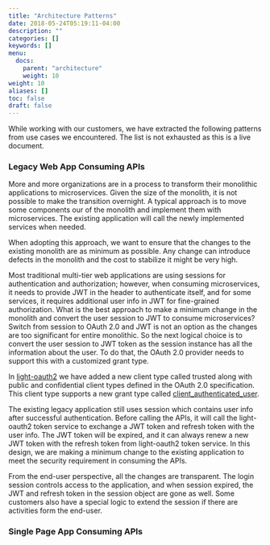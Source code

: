 ```yaml
---
title: "Architecture Patterns"
date: 2018-05-24T05:19:11-04:00
description: ""
categories: []
keywords: []
menu:
  docs:
    parent: "architecture"
    weight: 10
weight: 10
aliases: []
toc: false
draft: false
---
```


While working with our customers, we have extracted the following patterns from use cases we encountered. The list is not exhausted as this is a live document. 

### Legacy Web App Consuming APIs

More and more organizations are in a process to transform their monolithic applications to microservices. Given the size of the monolith, it is not possible to make the transition overnight. A typical approach is to move some components our of the monolith and implement them with microservices. The existing application will call the newly implemented services when needed. 

When adopting this approach, we want to ensure that the changes to the existing monolith are as minimum as possible. Any change can introduce defects in the monolith and the cost to stabilize it might be very high. 

Most traditional multi-tier web applications are using sessions for authentication and authorization; however, when consuming microservices, it needs to provide JWT in the header to authenticate itself, and for some services, it requires additional user info in JWT for fine-grained authorization. What is the best approach to make a minimum change in the monolith and convert the user session to JWT to consume microservices? Switch from session to OAuth 2.0 and JWT is not an option as the changes are too significant for entire monolithic. So the next logical choice is to convert the user session to JWT token as the session instance has all the information about the user.  To do that, the OAuth 2.0 provider needs to support this with a customized grant type.

In [light-oauth2][] we have added a new client type called trusted along with public and confidential client types defined in the OAuth 2.0 specification. This client type supports a new grant type called [client_authenticated_user][]. 

The existing legacy application still uses session which contains user info after successful authentication. Before calling the APIs, it will call the light-oauth2 token service to exchange a JWT token and refresh token with the user info. The JWT token will be expired, and it can always renew a new JWT token with the refresh token from light-oauth2 token service. In this design, we are making a minimum change to the existing application to meet the security requirement in consuming the APIs. 

From the end-user perspective, all the changes are transparent. The login session controls access to the application, and when session expired, the JWT and refresh token in the session object are gone as well. Some customers also have a special logic to extend the session if there are activities form the end-user. 

### Single Page App Consuming APIs



[light-oauth2]: /service/oauth/
[client_authenticated_user]: /tutorial/oauth/custom/
